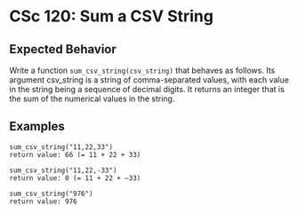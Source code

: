 # CSc 120: Sum a CSV String

## Expected Behavior
Write a function `sum_csv_string(csv_string)` that behaves as follows. Its argument csv_string is a string of comma-separated values, with each value in the string being a sequence of decimal digits. It returns an integer that is the sum of the numerical values in the string.

## Examples

```
sum_csv_string("11,22,33")
return value: 66 (= 11 + 22 + 33)

sum_csv_string("11,22,-33")
return value: 0 (= 11 + 22 + –33)

sum_csv_string("976")
return value: 976
```
